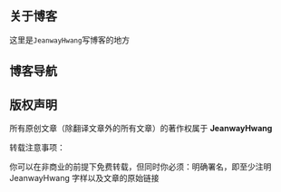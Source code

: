 ## 关于博客

这里是`JeanwayHwang`写博客的地方


## 博客导航


## 版权声明

所有原创文章（除翻译文章外的所有文章）的著作权属于 **JeanwayHwang**

转载注意事项：

你可以在非商业的前提下免费转载，但同时你必须：明确署名，即至少注明 JeanwayHwang 字样以及文章的原始链接
